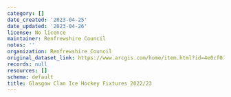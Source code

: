 ```yaml
---
category: []
date_created: '2023-04-25'
date_updated: '2023-04-26'
license: No licence
maintainer: Renfrewshire Council
notes: ''
organization: Renfrewshire Council
original_dataset_link: https://www.arcgis.com/home/item.html?id=4e0cf012d4b040aca8fbcbd1ae54f0c1
records: null
resources: []
schema: default
title: Glasgow Clan Ice Hockey Fixtures 2022/23
---
```

